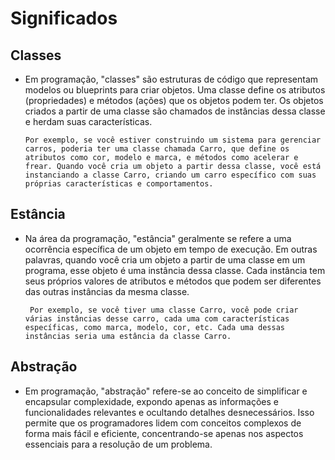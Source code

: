 # Significados

## Classes
- Em programação, "classes" são estruturas de código que representam modelos ou blueprints para criar objetos. Uma classe define os atributos (propriedades) e métodos (ações) que os objetos podem ter. Os objetos criados a partir de uma classe são chamados de instâncias dessa classe e herdam suas características.

      Por exemplo, se você estiver construindo um sistema para gerenciar carros, poderia ter uma classe chamada Carro, que define os atributos como cor, modelo e marca, e métodos como acelerar e frear. Quando você cria um objeto a partir dessa classe, você está instanciando a classe Carro, criando um carro específico com suas próprias características e comportamentos.

## Estância 
-  Na área da programação, "estância" geralmente se refere a uma ocorrência específica de um objeto em tempo de execução. Em outras palavras, quando você cria um objeto a partir de uma classe em um programa, esse objeto é uma instância dessa classe. Cada instância tem seus próprios valores de atributos e métodos que podem ser diferentes das outras instâncias da mesma classe. 
 
        Por exemplo, se você tiver uma classe Carro, você pode criar várias instâncias desse carro, cada uma com características específicas, como marca, modelo, cor, etc. Cada uma dessas instâncias seria uma estância da classe Carro.



## Abstração
- Em programação, "abstração" refere-se ao conceito de simplificar e encapsular complexidade, expondo apenas as informações e funcionalidades relevantes e ocultando detalhes desnecessários. Isso permite que os programadores lidem com conceitos complexos de forma mais fácil e eficiente, concentrando-se apenas nos aspectos essenciais para a resolução de um problema.